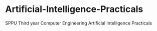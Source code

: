 # Artificial-Intelligence-Practicals

SPPU Third year Computer Engineering
Artificial Intelligence
Practicals
